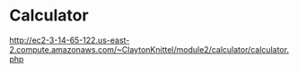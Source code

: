 # Calculator

http://ec2-3-14-65-122.us-east-2.compute.amazonaws.com/~ClaytonKnittel/module2/calculator/calculator.php
